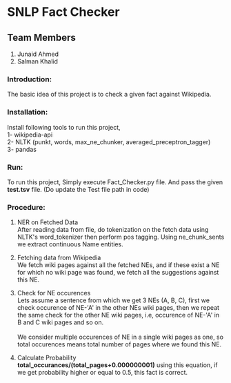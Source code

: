 # SNLP Fact Checker

## Team Members
  1. Junaid Ahmed
  2. Salman Khalid

### Introduction:
The basic idea of this project is to check a given fact against Wikipedia. 

### Installation:
Install following tools to run this project,
  <br />1- wikipedia-api
  <br />2- NLTK (punkt, words, max_ne_chunker, averaged_preceptron_tagger)
  <br />3- pandas

### Run:
To run this project, Simply execute Fact_Checker.py file. And pass the given **test.tsv** file. (Do update the Test file path in code)

### Procedure:
1. NER on Fetched Data
  <br />After reading data from file, do tokenization on the fetch data using NLTK's word_tokenizer then perform pos tagging. Using
  <bold>ne_chunk_sents<bold/> we extract continuous Name entities.

2. Fetching data from Wikipedia
  <br />We fetch wiki pages against all the fetched NEs, and if these exist a NE for which no wiki page was found, we fetch all the suggestions
  against this NE.

3. Check for NE occurences
  <br />Lets assume a sentence from which we get 3 NEs (A, B, C), first we check occurence of NE-'A' in the other NEs wiki pages, then we repeat
  the same check for the other NE wiki pages, i.e, occurence of NE-'A' in B and C wiki pages and so on.
  <br /><br />We consider multiple occurences of NE in a single wiki pages as one, so total occurences means total number of pages where we found this
  NE.

4. Calculate Probability
<br />**total_occurances/(total_pages+0.000000001)** using this equation, if we get probability higher or equal to 0.5, this fact is correct.

